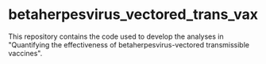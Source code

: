 # betaherpesvirus_vectored_trans_vax
This repository contains the code used to develop the analyses in "Quantifying the effectiveness of betaherpesvirus-vectored transmissible vaccines".

